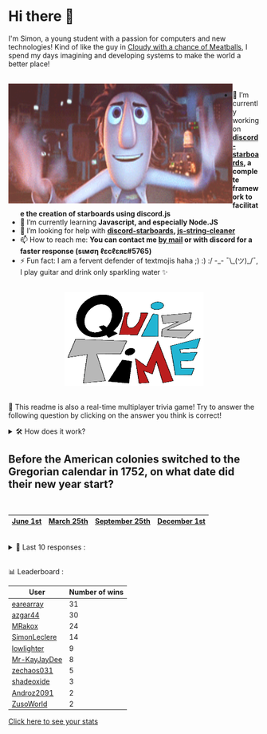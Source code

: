# Hi there 👋

I'm Simon, a young student with a passion for computers and new technologies!
Kind of like the guy in [Cloudy with a chance of Meatballs](https://www.youtube.com/watch?v=dQw4w9WgXcQ), I spend my days imagining and developing systems to make the world a better place!

<br>

<img width="450" height="240" src="./assets/cloudyWithAChanceOfMeatBalls.gif" align=left>

- 🔭 I’m currently working on **[discord-starboards](https://github.com/SimonLeclere/discord-starboards), a complete framework to facilitate the creation of starboards using discord.js**
- 🌱 I’m currently learning **Javascript, and especially Node.JS**
- 🤔 I’m looking for help with **[discord-starboards](https://github.com/SimonLeclere/discord-starboards), [js-string-cleaner](https://github.com/SimonLeclere/Js-String-Cleaner)**
- 📫 How to reach me: **You can contact me [by mail](mailto:simon-leclere@orange.fr) or with discord for a faster response (sιмση ℓεcℓεяε#5765)**
- ⚡ Fun fact: I am a fervent defender of textmojis haha ;) :) :/ -\_- ¯\\\_(ツ)\_/¯, I play guitar and drink only sparkling water ✨

<br>

<center><img width="280" height="187" src="./assets/quizTime.gif"></center>

<br>

🎲 This readme is also a real-time multiplayer trivia game! Try to answer the following question by clicking on the answer you think is correct!
<details>
  <summary>🛠️ How does it work?</summary>
  Each answer is a link to a pre-filled issue. When you press "Submit new issue", it triggers a Github action workflow that compares your answer with the correct answer, finds a new question and updates the readme.md file. Not bad huh?! This whole process only takes about 20 seconds!
</details>

## Before the American colonies switched to the Gregorian calendar in 1752, on what date did their new year start?

<br>

| [June 1st](https://github.com/SimonLeclere/SimonLeclere/issues/new?title=quiz%7C312%7CJune%201st&body=Just%20click%20'Submit%20new%20issue'.) | [March 25th](https://github.com/SimonLeclere/SimonLeclere/issues/new?title=quiz%7C312%7CMarch%2025th&body=Just%20click%20'Submit%20new%20issue'.) | [September 25th](https://github.com/SimonLeclere/SimonLeclere/issues/new?title=quiz%7C312%7CSeptember%2025th&body=Just%20click%20'Submit%20new%20issue'.) | [December 1st](https://github.com/SimonLeclere/SimonLeclere/issues/new?title=quiz%7C312%7CDecember%201st&body=Just%20click%20'Submit%20new%20issue'.) |
| - | - | - | - | 

<br>

<details>
  <summary>📒 Last 10 responses :</summary>

- **MRakox** answered **By clearing every 7th episode** to `In "Super Mario Sunshine", how do you unlock the "Corona Mountain" level?` (Good answer)
- **MRakox** answered **Mickey Finn** to `Which of these refers to an alcoholic drink laced with a knockout drug?` (Good answer)
- **MRakox** answered **Did I ever tell you the definition of Insanity?** to `What&#039;s the famous line Vaas says in "Far Cry 3"?` (Good answer)
- **MRakox** answered **St. Bernard** to `Which breed of dog is NOT named in part for an island?` (Good answer)
- **MRakox** answered **St. Bernard** to `Which breed of dog is NOT named in part for an island?` (Good answer)
- **MRakox** answered **Victoria** to `What is the capital of British Columbia, Canada?` (Good answer)
- **MRakox** answered **Command Line Interface** to `In computing terms, typically what does CLI stand for?` (Good answer)
- **MRakox** answered **Polynesian** to `The 2016 Disney animated film &#039;Moana&#039; is based on which culture?` (Good answer)
- **MRakox** answered **March 21** to `In the United States, what is the first day of spring?` (Good answer)
- **MRakox** answered **True** to `In "Starbound", the track played by the Decorated Music Box is named "Atlas".` (Good answer)

</details>

<br>

📊 Leaderboard :

| User | Number of wins |
|-|-|
| [earearray](https://github.com/earearray) | 31 |
| [azgar44](https://github.com/azgar44) | 30 |
| [MRakox](https://github.com/MRakox) | 24 |
| [SimonLeclere](https://github.com/SimonLeclere) | 14 |
| [lowlighter](https://github.com/lowlighter) | 9 |
| [Mr-KayJayDee](https://github.com/Mr-KayJayDee) | 8 |
| [zechaos031](https://github.com/zechaos031) | 5 |
| [shadeoxide](https://github.com/shadeoxide) | 3 |
| [Androz2091](https://github.com/Androz2091) | 2 |
| [ZusoWorld](https://github.com/ZusoWorld) | 2 |

[Click here to see your stats](https://github.com/SimonLeclere/SimonLeclere/issues/new?title=MyStats&body=Just%20click%20%27Submit%20new%20issue%27.)